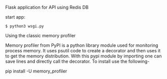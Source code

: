 
Flask application for API 
using Redis DB

start app:
```shell 
$ python3 wsgi.py
```

Using the classic memory profiler 

Memory profiler from PyPI is a python library module used for monitoring process memory. It uses psutil code to create a decorator and then uses it to get the memory distribution. With this pypi module by importing one can save lines and directly call the decorator. To install use the following-

pip install -U memory_profiler